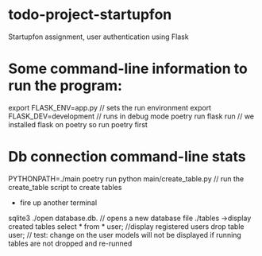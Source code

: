 # todo-project-startupfon
Startupfon assignment, user authentication using Flask 


# Some command-line information to run the program:

export FLASK_ENV=app.py // sets the run environment
export FLASK_DEV=development // runs in debug mode
poetry run flask run // we installed flask on poetry so run poetry first


# Db connection command-line stats

PYTHONPATH=./main poetry run python main/create_table.py // run the create_table script to create tables

- fire up another terminal

sqlite3
./open database.db. // opens a new database file
./tables ->display created tables
select * from * user;  //display registered users
drop table user; // test: change on the user models will not be displayed if running tables are not dropped and re-runned
